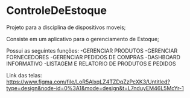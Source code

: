 # ControleDeEstoque
Projeto para a disciplina de dispositivos moveis;

Consiste em um aplicativo para o gerenciamento de Estoque;

Possui as seguintes funções:
-GERENCIAR PRODUTOS
-GERENCIAR FORNECEDORES
-GERENCIAR PEDIDOS DE COMPRAS
-DASHBOARD INFORMATIVO
-LISTAGEM E RELATORIO DE PRODUTOS E PEDIDOS

Link das telas: https://www.figma.com/file/LoR5AlxqLZ4TZDqZzPcXK3/Untitled?type=design&node-id=0%3A1&mode=design&t=L7nduyEM46L5McYr-1
